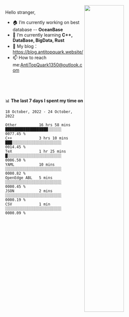 
<img align="right" width="50%" src="https://github-readme-stats.vercel.app/api?username=AntiTopQuark&show_icons=true&count_private=true&hide=prs&theme=default_repocard">

Hello stranger, 

- 🏠 I’m currently working on best database -- **OceanBase**
- 🌱 I’m currently learning **C++, DataBase, BigData, Rust**
- 🔭 My blog： https://blog.antitopquark.website/ 
- 📫 How to reach me:AntiTopQuark1350@outlook.com


<br><br>
<br>


📊 **The last 7 days I spent my time on** 

<!--START_SECTION:waka-->
```text
18 October, 2022 - 24 October, 2022

Other          16 hrs 58 mins  ███████████████████░░░░░░   0077.45 % 
C++            3 hrs 10 mins   ███░░░░░░░░░░░░░░░░░░░░░░   0014.45 % 
TeX            1 hr 25 mins    █░░░░░░░░░░░░░░░░░░░░░░░░   0006.50 % 
YAML           10 mins         ░░░░░░░░░░░░░░░░░░░░░░░░░   0000.82 % 
OpenEdge ABL   5 mins          ░░░░░░░░░░░░░░░░░░░░░░░░░   0000.45 % 
JSON           2 mins          ░░░░░░░░░░░░░░░░░░░░░░░░░   0000.19 % 
CSV            1 min           ░░░░░░░░░░░░░░░░░░░░░░░░░   0000.09 %
```
<!--END_SECTION:waka-->



